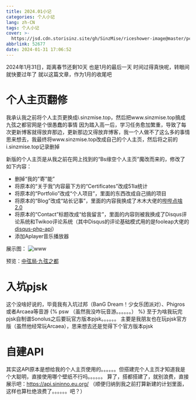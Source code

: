 ```yaml
---
title: 2024.01小记
categories: 个人小记
lang: zh-CN
tags: 个人小记
cover: >-
  https://jsd.cdn.storisinz.site/gh/SinzMise/riceshower-image@master/pc/420b45c1-cdd7-4803-b9ad-e1d690790017.png
abbrlink: 52677
date: 2024-01-31 17:06:52
---
```

2024年1月31日，距离春节还剩10天
也是1月的最后一天
时间过得真快呢，转眼间就快要过年了
就以这篇文章，作为1月的收尾吧

# 个人主页翻修
我承认我之前将个人主页更换成i.sinzmise.top，然后把www.sinzmise.top搞成九弦之都官网是个很愚蠢的事情
因为踏入高一后，学习任务愈加繁重，导致了每次更新博客就得放弃那边，更新那边又得放弃博客，我一个人做不了这么多的事情
思来想去，我最终将www.sinzmise.top改成自己的个人主页，然后将之前的i.sinzmise.top记录删掉

新版的个人主页是从我之前在网上找到的“Bs缘空个人主页”魔改而来的，修改了如下内容：
- 删掉“我的"寄"能”
- 将原本的“关于我”内容最下方的“Certificates”改成51la统计
- 将原本的“Portfolio”改成“个人项目”，里面的东西改成自己搞的项目
- 将原本的“Blog”改成“站长记事”，里面的内容我换成了木木大佬的[哔哔点啥2.0](https://immmmm.com/bb-by-memos/)
- 将原本的“Contact”标题改成“给我留言”，里面的内容则被我换成了Disqus评论系统和Twikoo评论系统（其中Disqus的评论基础模式用的是fooleap大佬的[disqus-php-api](https://github.com/fooleap/disqus-php-api)）
- 添加Aplayer音乐播放器

展示图：
![www](https://images1.blog.sinzmise.top/20240131/www.sinzmise.top.6nqhgv7ubg40.webp)

预览：[中弦局·九弦之都](https://www.sinzmise.top/)
# 入坑pjsk
这个没啥好说的，毕竟我有入坑过邦（BanG Dream！少女乐团派对）、Phigros或者Arcaea等音游
{% psw （虽然我没咋玩音游。。。。。。） %}
至于为啥我玩完pjsk自制谱Sonolus之后要玩官方版本pjsk。。。。。。
主要是我朋友也在玩pjsk官方版（虽然他经常玩Arcaea），思来想去还是觉得下个官方版本pjsk

# 自建API
其实这API原本是想给我的个人主页使用的。。。。。。但搭建完个人主页才知道我是个大聪明，直接使用哪个壁纸不行吗。。。。。。
算了，搭都搭建了，就别浪费，直接展示吧：https://api.sininno.eu.org/
（顺便归纳到我之前打算新建的计划里面，这样也算杜绝浪费了。。。。。。吧？）